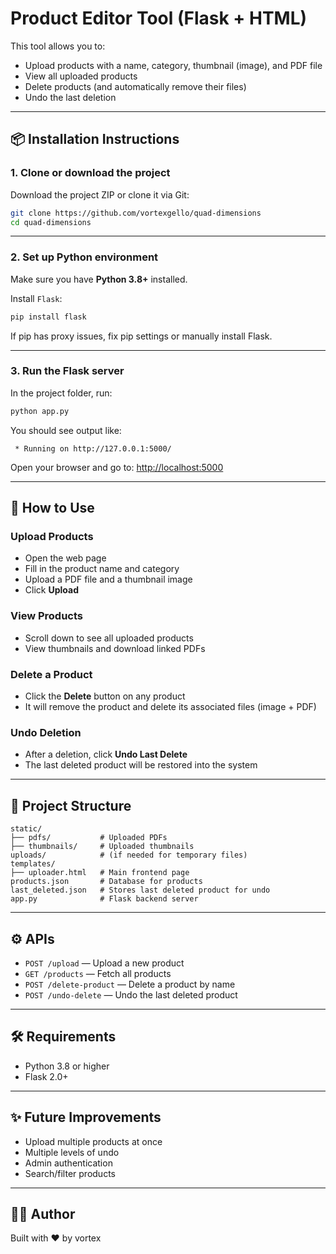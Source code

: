 # Product Editor Tool (Flask + HTML)

This tool allows you to:
- Upload products with a name, category, thumbnail (image), and PDF file
- View all uploaded products
- Delete products (and automatically remove their files)
- Undo the last deletion

---

## 📦 Installation Instructions

### 1. Clone or download the project

Download the project ZIP or clone it via Git:

```bash
git clone https://github.com/vortexgello/quad-dimensions
cd quad-dimensions
```

---

### 2. Set up Python environment

Make sure you have **Python 3.8+** installed.

Install `Flask`:

```bash
pip install flask
```

If pip has proxy issues, fix pip settings or manually install Flask.

---

### 3. Run the Flask server

In the project folder, run:

```bash
python app.py
```

You should see output like:

```
 * Running on http://127.0.0.1:5000/
```

Open your browser and go to: [http://localhost:5000](http://localhost:5000)

---

## 🚀 How to Use

### Upload Products
- Open the web page
- Fill in the product name and category
- Upload a PDF file and a thumbnail image
- Click **Upload**

### View Products
- Scroll down to see all uploaded products
- View thumbnails and download linked PDFs

### Delete a Product
- Click the **Delete** button on any product
- It will remove the product and delete its associated files (image + PDF)

### Undo Deletion
- After a deletion, click **Undo Last Delete**
- The last deleted product will be restored into the system

---

## 📁 Project Structure

```
static/
├── pdfs/           # Uploaded PDFs
├── thumbnails/     # Uploaded thumbnails
uploads/            # (if needed for temporary files)
templates/
├── uploader.html   # Main frontend page
products.json       # Database for products
last_deleted.json   # Stores last deleted product for undo
app.py              # Flask backend server
```

---

## ⚙️ APIs

- `POST /upload` — Upload a new product
- `GET /products` — Fetch all products
- `POST /delete-product` — Delete a product by name
- `POST /undo-delete` — Undo the last deleted product

---

## 🛠️ Requirements
- Python 3.8 or higher
- Flask 2.0+

---

## ✨ Future Improvements
- Upload multiple products at once
- Multiple levels of undo
- Admin authentication
- Search/filter products

---

## 👨‍💻 Author

Built with ❤️ by vortex


